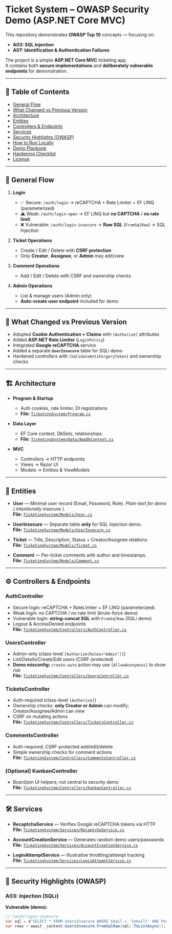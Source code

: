 # Ticket System – OWASP Security Demo (ASP.NET Core MVC)

This repository demonstrates **OWASP Top 10** concepts — focusing on:

- **A03: SQL Injection**
- **A07: Identification & Authentication Failures**

The project is a simple **ASP.NET Core MVC** ticketing app.  
It contains both **secure implementations** and **deliberately vulnerable endpoints** for demonstration.

---

## 📑 Table of Contents

- [General Flow](#general-flow)
- [What Changed vs Previous Version](#what-changed-vs-previous-version)
- [Architecture](#architecture)
- [Entities](#entities)
- [Controllers & Endpoints](#controllers--endpoints)
- [Services](#services)
- [Security Highlights (OWASP)](#security-highlights-owasp)
- [How to Run Locally](#how-to-run-locally)
- [Demo Playbook](#demo-playbook)
- [Hardening Checklist](#hardening-checklist)
- [License](#license)

---

## 🔄 General Flow

1. **Login**
   - ✅ Secure: `/auth/login` → reCAPTCHA + Rate Limiter + EF LINQ (parameterized)
   - ⚠️ Weak: `/auth/login-open` → EF LINQ but **no CAPTCHA** / **no rate limit**
   - ❌ Vulnerable: `/auth/login-insecure` → **Raw SQL** (`FromSqlRaw`) → SQL Injection

2. **Ticket Operations**
   - Create / Edit / Delete with **CSRF protection**
   - Only **Creator**, **Assignee**, or **Admin** may edit/view

3. **Comment Operations**
   - Add / Edit / Delete with CSRF and ownership checks

4. **Admin Operations**
   - List & manage users (Admin only)
   - **Auto-create user endpoint** included for demo

---

## 📌 What Changed vs Previous Version

- Adopted **Cookie Authentication + Claims** with `[Authorize]` attributes  
- Added **ASP.NET Rate Limiter** (`LoginPolicy`)  
- Integrated **Google reCAPTCHA** service  
- Added a separate **`UserInsecure`** table for SQLi demo  
- Hardened controllers with `[ValidateAntiForgeryToken]` and ownership checks  

---

## 🏗 Architecture

- **Program & Startup**
  - Auth cookies, rate limiter, DI registrations  
  - **File:** [`TicketingSystem/Program.cs`](TicketingApp/Program.cs)

- **Data Layer**
  - EF Core context, DbSets, relationships  
  - **File:** [`TicketingSystem/Data/AppDbContext.cs`](TicketingSystem/Data/AppDbContext.cs)

- **MVC**
  - Controllers → HTTP endpoints  
  - Views → Razor UI  
  - Models → Entities & ViewModels  

---

## 📂 Entities

- **User** — Minimal user record (Email, Password, Role). _Plain-text for demo ( intentionally insecure )._  
  **File:** [`TicketingSystem/Models/User.cs`](TicketingSystem/Models/User.cs)

- **UserInsecure** — Separate table **only** for SQL Injection demo.  
  **File:** [`TicketingSystem/Models/UserInsecure.cs`](TicketingSystem/Models/UserInsecure.cs)

- **Ticket** — Title, Description, Status + Creator/Assignee relations.  
  **File:** [`TicketingSystem/Models/Ticket.cs`](TicketingSystem/Models/Ticket.cs)

- **Comment** — Per-ticket comments with author and timestamps.  
  **File:** [`TicketingSystem/Models/Comment.cs`](TicketingSystem/Models/Comment.cs)

---

## ⚙ Controllers & Endpoints

### AuthController
- Secure login: reCAPTCHA + RateLimiter + EF LINQ (parameterized)  
- Weak login: no CAPTCHA / no rate limit (brute-force demo)  
- Vulnerable login: **string-concat SQL** with `FromSqlRaw` (SQLi demo)  
- Logout & AccessDenied endpoints  
**File:** [`TicketingSystem/Controllers/AuthController.cs`](TicketingSystem/Controllers/AuthController.cs)

### UsersController
- Admin-only (class-level `[Authorize(Roles="Admin")]`)  
- List/Details/Create/Edit users (CSRF-protected)  
- **Demo misconfig:** `create-auto` action may use `[AllowAnonymous]` to show risk  
**File:** [`TicketingSystem/Controllers/UsersController.cs`](TicketingSystem/Controllers/UsersController.cs)

### TicketsController
- Auth-required (class-level `[Authorize]`)  
- Ownership checks: **only Creator or Admin** can modify; Creator/Assignee/Admin can view  
- CSRF on mutating actions  
**File:** [`TicketingSystem/Controllers/TicketsController.cs`](TicketingSystem/Controllers/TicketsController.cs)

### CommentsController
- Auth-required; CSRF-protected add/edit/delete  
- Simple ownership checks for comment actions  
**File:** [`TicketingSystem/Controllers/CommentsController.cs`](TicketingSystem/Controllers/CommentsController.cs)

### (Optional) KanbanController
- Board/pin UI helpers; not central to security demo  
**File:** [`TicketingSystem/Controllers/KanbanController.cs`](TicketingSystem/Controllers/KanbanController.cs)

---

## 🛠 Services

- **RecaptchaService** — Verifies Google reCAPTCHA tokens via HTTP  
  **File:** [`TicketingSystem/Services/RecaptchaService.cs`](TicketingSystem/Services/RecaptchaService.cs)

- **AccountCreationService** — Generates random demo users/passwords  
  **File:** [`TicketingSystem/Services/AccountCreationService.cs`](TicketingSystem/Services/AccountCreationService.cs)

- **LoginAttemptService** — Illustrative throttling/attempt tracking  
  **File:** [`TicketingSystem/Services/LoginAttemptService.cs`](TicketingSystem/Services/LoginAttemptService.cs)

---

## 🔐 Security Highlights (OWASP)

### A03: Injection (SQLi)
**Vulnerable (demo):**
```csharp
// /auth/login-insecure
var sql = $"SELECT * FROM UsersInsecure WHERE Email = '{email}' AND Password = '{password}'";
var rows = await _context.UsersInsecure.FromSqlRaw(sql).ToListAsync();
